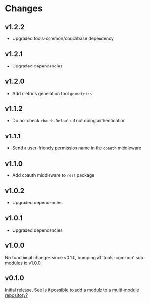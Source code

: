 # Changes

## v1.2.2

- Upgraded tools-common/couchbase dependency

## v1.2.1

- Upgraded dependencies

## v1.2.0

- Add metrics generation tool `genmetrics`

## v1.1.2

- Do not check `cbauth.Default` if not doing authentication

## v1.1.1

- Send a user-friendly permission name in the `cbauth` middleware

## v1.1.0

- Add cbauth middleware to `rest` package

## v1.0.2

- Upgraded dependencies

## v1.0.1

- Upgraded dependencies

## v1.0.0

No functional changes since v0.1.0, bumping all 'tools-common' sub-modules to
v1.0.0.

## v0.1.0

Initial release. See [Is it possible to add a module to a multi-module
repository?](https://github.com/golang/go/wiki/Modules#is-it-possible-to-add-a-module-to-a-multi-module-repository.)

